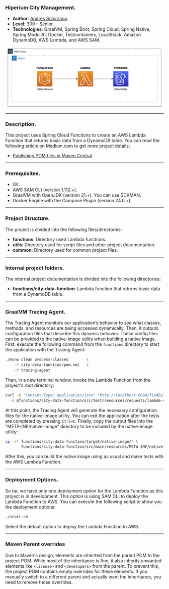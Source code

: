### Hiperium City Management.

* **Author**: [Andres Solorzano](https://www.linkedin.com/in/aosolorzano/).
* **Level**: 300 - Senior.
* **Technologies**: GraalVM, Spring Boot, Spring Cloud, Spring Native, Spring Modulith, Docker, Testcontainers, LocalStack, Amazon DynamoDB, AWS Lambda, and AWS SAM.

![](utils/images/solution_architecture_diagram.png)

---
### Description.
This project uses Spring Cloud Functions to create an AWS Lambda Function that returns basic data from a DynamoDB table.
You can read the following article on Medium.com to get more project details:

- [Publishing POM files in Maven Central](https://medium.com/@aosolorzano/publishing-pom-files-in-maven-central-leveraging-on-amazon-route53-4eaa84aaef72).

---
### Prerequisites.
- Git.
- AWS SAM CLI (version 1.112.+).
- GraalVM with OpenJDK (version 21.+). You can use SDKMAN.
- Docker Engine with the Compose Plugin (version 24.0.+).

---
### Project Structure.
The project is divided into the following files/directories:

- **functions**: Directory used Lambda functions.
- **utils**: Directory used for script files and other project documentation.
- **common**: Directory used for common project files.

---
### Internal project folders.
The internal project documentation is divided into the following directories:

- **functions/city-data-function**: Lambda function that returns basic data from a DynamoDB table.

---
### GraalVM Tracing Agent.
The Tracing Agent monitors our application’s behavior to see what classes, methods, and resources are being accessed dynamically. 
Then, it outputs configuration files that describe this dynamic behavior. 
These config files can be provided to the native-image utility when building a native image. 
First, execute the following command from the `functions` directory to start the application with the Tracing Agent:
    
```bash
./mvnw clean process-classes        \
    -f city-data-function/pom.xml   \
    -P tracing-agent
```

Then, in a new terminal window, invoke the Lambda Function from the project's root directory:
```bash
curl -H "Content-Type: application/json" "http://localhost:8080/findById" \
  -d @functions/city-data-function/src/test/resources/requests/lambda-valid-id-request.json
```

At this point, the Tracing Agent will generate the necessary configuration files for the native-image utility.
You can exit the application after the tests are completed by pressing `Ctrl+C`.
Finally, copy the output files into the "META-INF/native-image" directory to be included by the native-image utility:
```bash
cp -rf functions/city-data-function/target/native-image/* \
       functions/city-data-function/src/main/resources/META-INF/native-image
```

After this, you can build the native image using as usual and make tests with the AWS Lambda Function.

---
### Deployment Options.
So far, we have only one deployment option for the Lambda Function as this project is in development.
This option is using SAM CLI to deploy the Lambda Function to AWS.
You can execute the following script to show you the deployment options:
```bash
./start.sh
```

Select the default option to deploy the Lambda Function to AWS.

---
### Maven Parent overrides

Due to Maven's design, elements are inherited from the parent POM to the project POM.
While most of the inheritance is fine, it also inherits unwanted elements like `<license>` and `<developers>` from the parent.
To prevent this, the project POM contains empty overrides for these elements.
If you manually switch to a different parent and actually want the inheritance, you need to remove those overrides.
